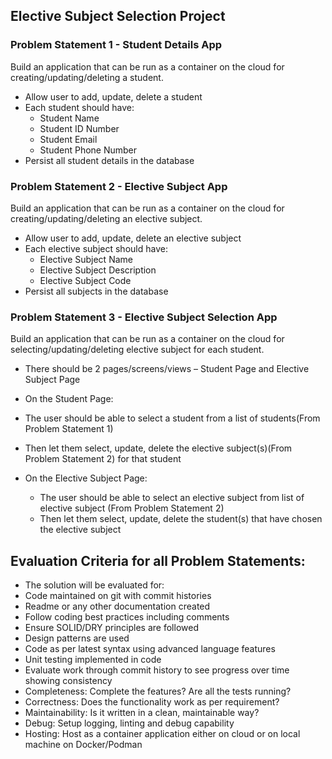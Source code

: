 ## Elective Subject Selection Project

### Problem Statement 1 - Student Details App
Build an application that can be run as a container on the cloud for creating/updating/deleting a student.

- Allow user to add, update, delete a student
- Each student should have:
  - Student Name
  - Student ID Number
  - Student Email
  - Student Phone Number
- Persist all student details in the database

### Problem Statement 2 - Elective Subject App
Build an application that can be run as a container on the cloud for creating/updating/deleting an elective subject.

- Allow user to add, update, delete an elective subject
- Each elective subject should have:
  - Elective Subject Name
  - Elective Subject Description
  - Elective Subject Code
- Persist all subjects in the database

### Problem Statement 3 - Elective Subject Selection App
Build an application that can be run as a container on the cloud for selecting/updating/deleting elective subject for each student.

- There should be 2 pages/screens/views – Student Page and Elective Subject Page
- On the Student Page:
- The user should be able to select a student from a list of students(From Problem Statement 1)
- Then let them select, update, delete the elective subject(s)(From Problem Statement 2) for that student

- On the Elective Subject Page:
  - The user should be able to select an elective subject from list of elective subject (From Problem Statement 2)
  - Then let them select, update, delete the student(s) that have chosen the elective subject


## Evaluation Criteria for all Problem Statements:
 - The solution will be evaluated for:
 - Code maintained on git with commit histories
 - Readme or any other documentation created
 - Follow coding best practices including comments
 - Ensure SOLID/DRY principles are followed
 - Design patterns are used
 - Code as per latest syntax using advanced language features
 - Unit testing implemented in code
 - Evaluate work through commit history to see progress over time showing consistency
 - Completeness: Complete the features? Are all the tests running?
 - Correctness: Does the functionality work as per requirement?
 - Maintainability: Is it written in a clean, maintainable way?
 - Debug: Setup logging, linting and debug capability
 - Hosting: Host as a container application either on cloud or on local machine on Docker/Podman